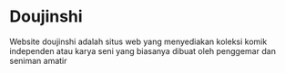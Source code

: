 # Doujinshi
Website doujinshi adalah situs web yang menyediakan koleksi komik independen atau karya seni yang biasanya dibuat oleh penggemar dan seniman amatir
